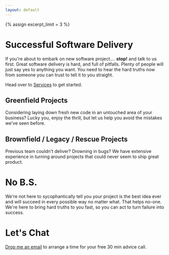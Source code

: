 ```yaml
---
layout: default
---
```

{% assign excerpt_limit = 3 %}

# Successful Software Delivery

If you're about to embark on new software project.... **stop!** and talk to us first. Great software delivery is hard, and full of pitfalls. Plenty of people will just say yes to anything you want. You need to hear the hard truths now from someone you can trust to tell it to you straight.

Head over to [Services](/services/) to get started.

## Greenfield Projects

Considering laying down fresh new code in an untouched area of your business? Lucky you, enjoy the thrill, but let us help you avoid the mistakes we've seen before.

## Brownfield / Legacy / Rescue Projects

Previous team couldn't deliver? Drowning in bugs? We have extensive experience in turning around projects that could never seem to ship great product.

# No B.S.

We're not here to sycophantically tell you your project is the best idea ever and will succeed in every possible way no matter what. That helps no-one. We're here to bring hard truths to you fast, so you can act to turn failure into success.

# Let's Chat

[Drop me an email](mailto:consulting@timwise.co.uk) to arrange a time for your free 30 min advice call.
